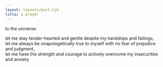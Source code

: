 ```yaml
---
layout: layouts/post.njk
title: a prayer
---
```

to the universe:

let me stay tender-hearted and gentle despite my hardships and failings,  
let me always be unapologetically true to myself with no fear of prejudice and judgment,  
let me have the strength and courage to actively overcome my insecurities and anxiety
